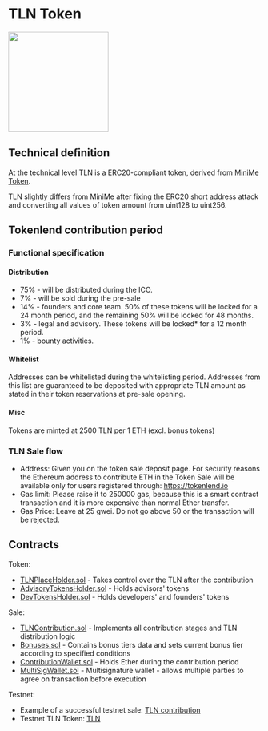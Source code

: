 # TLN Token

<img width="200px" src="https://tokenlend.io/images/logo_white.png"/>

## Technical definition

At the technical level TLN is a ERC20-compliant token, derived from [MiniMe Token](https://github.com/Giveth/minime).

TLN slightly differs from MiniMe after fixing the ERC20 short address attack and converting all values of  token amount from uint128 to uint256.

## Tokenlend contribution period

### Functional specification

#### Distribution

- 75% - will be distributed during the ICO.
- 7% - will be sold during the pre-sale
- 14% - founders and core team. 50% of these tokens will be locked for a 24 month period, and the remaining 50% will be locked for 48 months.
- 3% - legal and advisory. These tokens will be locked* for a 12 month period.
- 1% - bounty activities.

#### Whitelist

Addresses can be whitelisted during the whitelisting period. Addresses from this list are guaranteed to be deposited with appropriate TLN amount as stated in their token reservations at pre-sale opening.

#### Misc

Tokens are minted at 2500 TLN per 1 ETH (excl. bonus tokens)	

### TLN Sale flow

- Address: Given you on the token sale deposit page. For security reasons the Ethereum address to contribute ETH in the Token Sale will be available only for users registered through: https://tokenlend.io
- Gas limit: Please raise it to 250000 gas, because this is a smart contract transaction and it is more expensive than normal Ether transfer.
- Gas Price: Leave at 25 gwei. Do not go above 50 or the transaction will be rejected.

## Contracts

Token:

- [TLNPlaceHolder.sol](/contracts/TLNPlaceHolder.sol) - Takes control over the TLN after the contribution
- [AdvisoryTokensHolder.sol](/contracts/AdvisoryTokensHolder.sol) - Holds advisors' tokens
- [DevTokensHolder.sol](/contracts/DevTokensHolder.sol) - Holds developers' and founders' tokens

Sale:

- [TLNContribution.sol](/contracts/TLNContribution.sol) - Implements all contribution stages and TLN distribution logic
- [Bonuses.sol](/contracts/Bonuses.sol) - Contains bonus tiers data and sets current bonus tier according to specified conditions
- [ContributionWallet.sol](/contracts/ContributionWallet.sol) - Holds Ether during the contribution period
- [MultiSigWallet.sol](/contracts/MultiSigWallet.sol) - Multisignature wallet - allows multiple parties to agree on transaction before execution

Testnet:

- Example of a successful testnet sale: [TLN contribution](https://ropsten.etherscan.io/address/0x76dfcdc8d35c9ec1bca7a02288e9a32ef24f535f)
- Testnet TLN Token: [TLN](https://ropsten.etherscan.io/token/0x76dfcdc8d35c9ec1bca7a02288e9a32ef24f535f)
